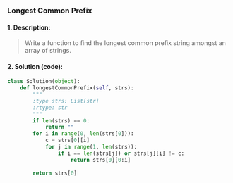 ### Longest Common Prefix    

#### 1. Description:

> Write a function to find the longest common prefix string amongst an array of strings.

#### 2. Solution (code):
```python
class Solution(object):
    def longestCommonPrefix(self, strs):
        """
        :type strs: List[str]
        :rtype: str
        """
        if len(strs) == 0:
            return ""
        for i in range(0, len(strs[0])):
            c = strs[0][i]
            for j in range(1, len(strs)):
                if i == len(strs[j]) or strs[j][i] != c:
                    return strs[0][0:i]
                
        return strs[0]
```
